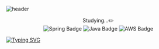 <!--
**top6543top/top6543top** is a ✨ _special_ ✨ repository because its `README.md` (this file) appears on your GitHub profile.

Here are some ideas to get you started:

- 🔭 I’m currently working on ...
- 🌱 I’m currently learning ...
- 👯 I’m looking to collaborate on ...
- 🤔 I’m looking for help with ...
- 💬 Ask me about ...
- 📫 How to reach me: ...
- 😄 Pronouns: ...
- ⚡ Fun fact: ...
-->
![header](https://capsule-render.vercel.app/api?type=cylinder&color=F5F5DC&fontColor=5A4637&text=YuHyun%27s%20Github&fontAlignY=45&fontSize=40&height=150&animation=blinking&desc=Backend%20Engineer&descAlignY=70)
<p align="center">
  Studying...✏️<br>
  <img src="https://img.shields.io/badge/spring-%236DB33F.svg?&style=for-the-badge&logo=spring&logoColor=white" alt="Spring Badge" />
  <img src="https://img.shields.io/badge/java-%23007396.svg?&style=for-the-badge&logo=java&logoColor=white" alt="Java Badge" />
  <img src="https://img.shields.io/badge/amazon%20aws-%23232F3E.svg?&style=for-the-badge&logo=amazon%20aws&logoColor=white" alt="AWS Badge" />
</p>




[![Typing SVG](https://readme-typing-svg.demolab.com/?lines=First+line+of+text;Second+line+of+text)](https://git.io/typing-svg)
